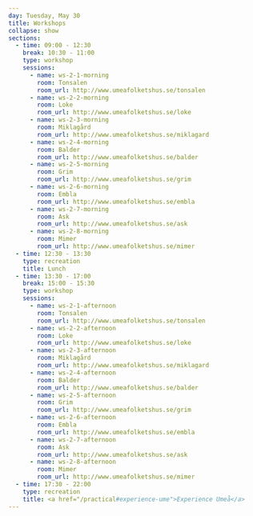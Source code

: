 ```yaml
---
day: Tuesday, May 30
title: Workshops
collapse: show
sections:
  - time: 09:00 - 12:30
    break: 10:30 - 11:00
    type: workshop
    sessions:
      - name: ws-2-1-morning
        room: Tonsalen
        room_url: http://www.umeafolketshus.se/tonsalen
      - name: ws-2-2-morning
        room: Loke
        room_url: http://www.umeafolketshus.se/loke
      - name: ws-2-3-morning
        room: Miklagård
        room_url: http://www.umeafolketshus.se/miklagard
      - name: ws-2-4-morning
        room: Balder
        room_url: http://www.umeafolketshus.se/balder
      - name: ws-2-5-morning
        room: Grim
        room_url: http://www.umeafolketshus.se/grim
      - name: ws-2-6-morning
        room: Embla
        room_url: http://www.umeafolketshus.se/embla
      - name: ws-2-7-morning
        room: Ask
        room_url: http://www.umeafolketshus.se/ask
      - name: ws-2-8-morning
        room: Mimer
        room_url: http://www.umeafolketshus.se/mimer
  - time: 12:30 - 13:30
    type: recreation
    title: Lunch
  - time: 13:30 - 17:00
    break: 15:00 - 15:30
    type: workshop
    sessions:
      - name: ws-2-1-afternoon
        room: Tonsalen
        room_url: http://www.umeafolketshus.se/tonsalen
      - name: ws-2-2-afternoon
        room: Loke
        room_url: http://www.umeafolketshus.se/loke
      - name: ws-2-3-afternoon
        room: Miklagård
        room_url: http://www.umeafolketshus.se/miklagard
      - name: ws-2-4-afternoon
        room: Balder
        room_url: http://www.umeafolketshus.se/balder
      - name: ws-2-5-afternoon
        room: Grim
        room_url: http://www.umeafolketshus.se/grim
      - name: ws-2-6-afternoon
        room: Embla
        room_url: http://www.umeafolketshus.se/embla
      - name: ws-2-7-afternoon
        room: Ask
        room_url: http://www.umeafolketshus.se/ask
      - name: ws-2-8-afternoon
        room: Mimer
        room_url: http://www.umeafolketshus.se/mimer
  - time: 17:30 - 22:00
    type: recreation
    title: <a href="/practical#experience-ume">Experience Umeå</a>
---
```

